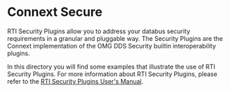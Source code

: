 # Connext Secure

RTI Security Plugins allow you to address your databus security requirements in
a granular and pluggable way.
The Security Plugins are the Connext implementation of the OMG DDS Security
builtin interoperability plugins.

In this directory you will find some examples that illustrate the use of RTI
Security Plugins.
For more information about RTI Security Plugins, please
refer to the [RTI Security Plugins User's Manual](https://community.rti.com/static/documentation/connext-dds/7.2.0/doc/manuals/connext_dds_secure/users_manual/index.html).
